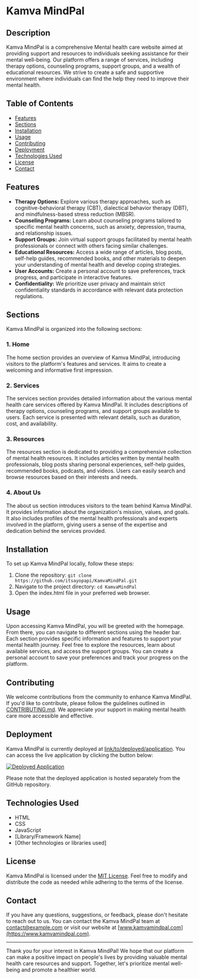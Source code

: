 # Kamva MindPal


## Description

Kamva MindPal is a comprehensive Mental health care website aimed at providing support and resources to individuals seeking assistance for their mental well-being. Our platform offers a range of services, including therapy options, counseling programs, support groups, and a wealth of educational resources. We strive to create a safe and supportive environment where individuals can find the help they need to improve their mental health.

## Table of Contents

- [Features](#features)
- [Sections](#sections)
- [Installation](#installation)
- [Usage](#usage)
- [Contributing](#contributing)
- [Deployment](#deployment)
- [Technologies Used](#technologies-used)
- [License](#license)
- [Contact](#contact)

## Features

- **Therapy Options:** Explore various therapy approaches, such as cognitive-behavioral therapy (CBT), dialectical behavior therapy (DBT), and mindfulness-based stress reduction (MBSR).
- **Counseling Programs:** Learn about counseling programs tailored to specific mental health concerns, such as anxiety, depression, trauma, and relationship issues.
- **Support Groups:** Join virtual support groups facilitated by mental health professionals or connect with others facing similar challenges.
- **Educational Resources:** Access a wide range of articles, blog posts, self-help guides, recommended books, and other materials to deepen your understanding of mental health and develop coping strategies.
- **User Accounts:** Create a personal account to save preferences, track progress, and participate in interactive features.
- **Confidentiality:** We prioritize user privacy and maintain strict confidentiality standards in accordance with relevant data protection regulations.

## Sections

Kamva MindPal is organized into the following sections:

### 1. Home

The home section provides an overview of Kamva MindPal, introducing visitors to the platform's features and services. It aims to create a welcoming and informative first impression.

### 2. Services

The services section provides detailed information about the various mental health care services offered by Kamva MindPal. It includes descriptions of therapy options, counseling programs, and support groups available to users. Each service is presented with relevant details, such as duration, cost, and availability.

### 3. Resources

The resources section is dedicated to providing a comprehensive collection of mental health resources. It includes articles written by mental health professionals, blog posts sharing personal experiences, self-help guides, recommended books, podcasts, and videos. Users can easily search and browse resources based on their interests and needs.

### 4. About Us

The about us section introduces visitors to the team behind Kamva MindPal. It provides information about the organization's mission, values, and goals. It also includes profiles of the mental health professionals and experts involved in the platform, giving users a sense of the expertise and dedication behind the services provided.

## Installation

To set up Kamva MindPal locally, follow these steps:

1. Clone the repository: `git clone https://github.com/itsayopapi/KamvaMindPal.git`
2. Navigate to the project directory: `cd KamvaMindPal `
3. Open the index.html file in your preferred web browser.

## Usage

Upon accessing Kamva MindPal, you will be greeted with the homepage. From there, you can navigate to different sections using the header bar. Each section provides specific information and features to support your mental health journey. Feel free to explore the resources, learn about available services, and access the support groups. You can create a personal account to save your preferences and track your progress on the platform.

## Contributing

We welcome contributions from the community to enhance Kamva MindPal. If you'd like to contribute, please follow the guidelines outlined in [CONTRIBUTING.md](link/to/contributing/file). We appreciate your support in making mental health care more accessible and effective.

## Deployment

Kamva MindPal is currently deployed at [link/to/deployed/application](link/to/deployed/application). You can access the live application by clicking the button below:

[![Deployed Application](path/to/button/image.jpg)](link/to/deployed/application)

Please note that the deployed application is hosted separately from the GitHub repository.

## Technologies Used

- HTML
- CSS
- JavaScript
- [Library/Framework Name]
- [Other technologies or libraries used]

## License

Kamva MindPal is licensed under the [MIT License](link/to/license/file). Feel free to modify and distribute the code as needed while adhering to the terms of the license.

## Contact

If you have any questions, suggestions, or feedback, please don't hesitate to reach out to us. You can contact the Kamva MindPal team at [contact@example.com](mailto:contact@example.com) or visit our website at [www.kamvamindpal.com](https://www.kamvamindpal.com).

---

Thank you for your interest in Kamva MindPal! We hope that our platform can make a positive impact on people's lives by providing valuable mental health care resources and support. Together, let's prioritize mental well-being and promote a healthier world.
